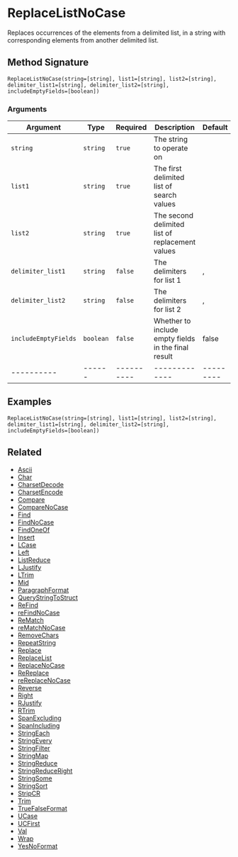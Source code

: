# ReplaceListNoCase

Replaces occurrences of the elements from a delimited list, in a string with corresponding elements from another delimited list.

## Method Signature

```
ReplaceListNoCase(string=[string], list1=[string], list2=[string], delimiter_list1=[string], delimiter_list2=[string], includeEmptyFields=[boolean])
```

### Arguments

| Argument             | Type      | Required   | Description                                         | Default   |
| -------------------- | --------- | ---------- | --------------------------------------------------- | --------- |
| `string`             | `string`  | `true`     | The string to operate on                            |           |
| `list1`              | `string`  | `true`     | The first delimited list of search values           |           |
| `list2`              | `string`  | `true`     | The second delimited list of replacement values     |           |
| `delimiter_list1`    | `string`  | `false`    | The delimiters for list 1                           | ,         |
| `delimiter_list2`    | `string`  | `false`    | The delimiters for list 2                           | ,         |
| `includeEmptyFields` | `boolean` | `false`    | Whether to include empty fields in the final result | false     |
| ----------           | ------    | ---------- | -------------                                       | --------- |

## Examples

```
ReplaceListNoCase(string=[string], list1=[string], list2=[string], delimiter_list1=[string], delimiter_list2=[string], includeEmptyFields=[boolean])
```

## Related

* [Ascii](ascii.md)
* [Char](char.md)
* [CharsetDecode](charsetdecode.md)
* [CharsetEncode](charsetencode.md)
* [Compare](compare.md)
* [CompareNoCase](comparenocase.md)
* [Find](find.md)
* [FindNoCase](findnocase.md)
* [FindOneOf](findoneof.md)
* [Insert](insert.md)
* [LCase](lcase.md)
* [Left](left.md)
* [ListReduce](listreduce.md)
* [LJustify](ljustify.md)
* [LTrim](ltrim.md)
* [Mid](mid.md)
* [ParagraphFormat](paragraphformat.md)
* [QueryStringToStruct](querystringtostruct.md)
* [ReFind](refind.md)
* [reFindNoCase](refindnocase.md)
* [ReMatch](rematch.md)
* [reMatchNoCase](rematchnocase.md)
* [RemoveChars](removechars.md)
* [RepeatString](repeatstring.md)
* [Replace](replace.md)
* [ReplaceList](replacelist.md)
* [ReplaceNoCase](replacenocase.md)
* [ReReplace](rereplace.md)
* [reReplaceNoCase](rereplacenocase.md)
* [Reverse](reverse.md)
* [Right](right.md)
* [RJustify](rjustify.md)
* [RTrim](rtrim.md)
* [SpanExcluding](spanexcluding.md)
* [SpanIncluding](spanincluding.md)
* [StringEach](stringeach.md)
* [StringEvery](stringevery.md)
* [StringFilter](stringfilter.md)
* [StringMap](stringmap.md)
* [StringReduce](stringreduce.md)
* [StringReduceRight](stringreduceright.md)
* [StringSome](stringsome.md)
* [StringSort](stringsort.md)
* [StripCR](stripcr.md)
* [Trim](trim.md)
* [TrueFalseFormat](truefalseformat.md)
* [UCase](ucase.md)
* [UCFirst](ucfirst.md)
* [Val](val.md)
* [Wrap](wrap.md)
* [YesNoFormat](yesnoformat.md)
